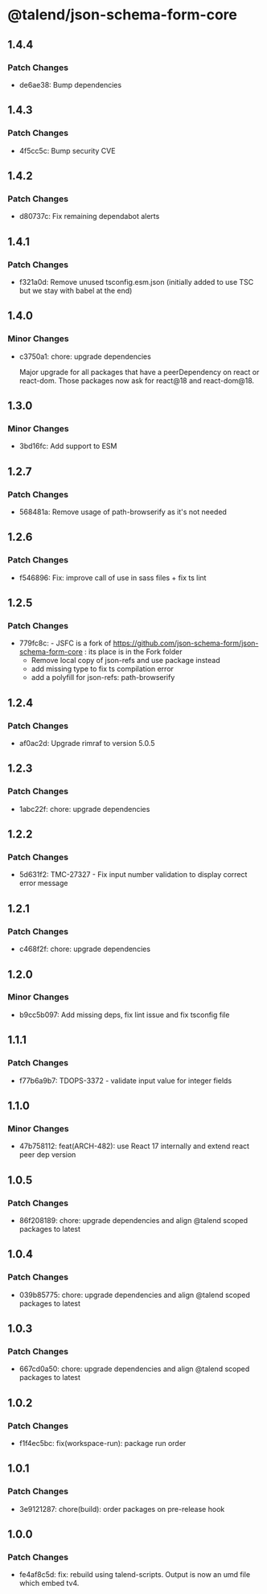 # @talend/json-schema-form-core

## 1.4.4

### Patch Changes

- de6ae38: Bump dependencies

## 1.4.3

### Patch Changes

- 4f5cc5c: Bump security CVE

## 1.4.2

### Patch Changes

- d80737c: Fix remaining dependabot alerts

## 1.4.1

### Patch Changes

- f321a0d: Remove unused tsconfig.esm.json (initially added to use TSC but we stay with babel at the end)

## 1.4.0

### Minor Changes

- c3750a1: chore: upgrade dependencies

  Major upgrade for all packages that have a peerDependency on react or react-dom. Those packages now ask for react@18 and react-dom@18.

## 1.3.0

### Minor Changes

- 3bd16fc: Add support to ESM

## 1.2.7

### Patch Changes

- 568481a: Remove usage of path-browserify as it's not needed

## 1.2.6

### Patch Changes

- f546896: Fix: improve call of use in sass files + fix ts lint

## 1.2.5

### Patch Changes

- 779fc8c: - JSFC is a fork of https://github.com/json-schema-form/json-schema-form-core : its place is in the Fork folder
  - Remove local copy of json-refs and use package instead
  - add missing type to fix ts compilation error
  - add a polyfill for json-refs: path-browserify

## 1.2.4

### Patch Changes

- af0ac2d: Upgrade rimraf to version 5.0.5

## 1.2.3

### Patch Changes

- 1abc22f: chore: upgrade dependencies

## 1.2.2

### Patch Changes

- 5d631f2: TMC-27327 - Fix input number validation to display correct error message

## 1.2.1

### Patch Changes

- c468f2f: chore: upgrade dependencies

## 1.2.0

### Minor Changes

- b9cc5b097: Add missing deps, fix lint issue and fix tsconfig file

## 1.1.1

### Patch Changes

- f77b6a9b7: TDOPS-3372 - validate input value for integer fields

## 1.1.0

### Minor Changes

- 47b758112: feat(ARCH-482): use React 17 internally and extend react peer dep version

## 1.0.5

### Patch Changes

- 86f208189: chore: upgrade dependencies and align @talend scoped packages to latest

## 1.0.4

### Patch Changes

- 039b85775: chore: upgrade dependencies and align @talend scoped packages to latest

## 1.0.3

### Patch Changes

- 667cd0a50: chore: upgrade dependencies and align @talend scoped packages to latest

## 1.0.2

### Patch Changes

- f1f4ec5bc: fix(workspace-run): package run order

## 1.0.1

### Patch Changes

- 3e9121287: chore(build): order packages on pre-release hook

## 1.0.0

### Patch Changes

- fe4af8c5d: fix: rebuild using talend-scripts. Output is now an umd file which embed tv4.
